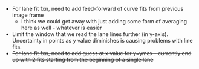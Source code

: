 * For lane fit fxn, need to add feed-forward of curve fits from previous image frame
  * I think we could get away with just adding some form of averaging here as well - whatever is easier
* Limit the window that we read the lane lines further (in y-axis). Uncertainty in points as y value diminishes is causing problems with line fits.
* ~~For lane fit fxn, need to add guess at x value for y=ymax - currently end up with 2 fits starting from the beginning of a single lane~~